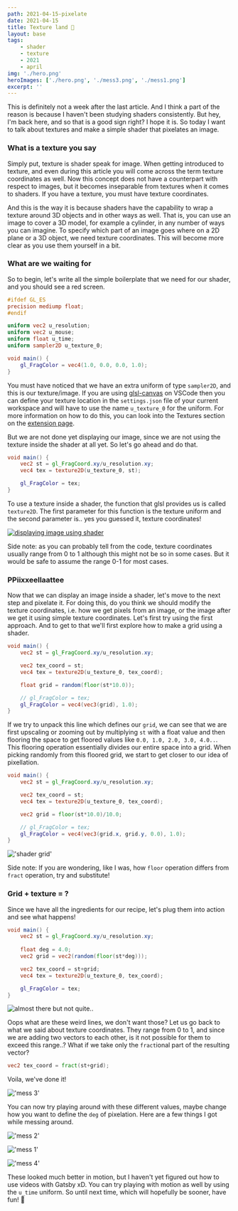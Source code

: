 ```yaml
---
path: 2021-04-15-pixelate
date: 2021-04-15
title: Texture land 👾
layout: base
tags: 
    - shader 
    - texture 
    - 2021 
    - april
img: './hero.png'
heroImages: ['./hero.png', './mess3.png', './mess1.png']
excerpt: ''
---
```


This is definitely not a week after the last article. And I think a part of the reason is because I haven't been studying shaders consistently. But hey, I'm back here, and so that is a good sign right? I hope it is. So today I want to talk about textures and make a simple shader that pixelates an image. 

### What is a texture you say

Simply put, texture is shader speak for image. When getting introduced to texture, and even during this article you will come across the term texture coordinates as well. Now this concept does not have a counterpart with respect to images, but it becomes inseparable from textures when it comes to shaders. If you have a texture, you must have texture coordinates. 

And this is the way it is because shaders have the capability to wrap a texture around 3D objects and in other ways as well. That is, you can use an image to cover a 3D model, for example a cylinder, in any number of ways you can imagine. To specify which part of an image goes where on a 2D plane or a 3D object, we need texture coordinates. This will become more clear as you use them yourself in a bit. 

### What are we waiting for

So to begin, let's write all the simple boilerplate that we need for our shader, and you should see a red screen. 

```glsl
#ifdef GL_ES
precision mediump float;
#endif

uniform vec2 u_resolution;
uniform vec2 u_mouse;
uniform float u_time;
uniform sampler2D u_texture_0;

void main() {
    gl_FragColor = vec4(1.0, 0.0, 0.0, 1.0);
}
```

You must have noticed that we have an extra uniform of type `sampler2D`, and this is our texture/image. If you are using [glsl-canvas](https://marketplace.visualstudio.com/items?itemName=circledev.glsl-canvas) on VSCode then you can define your texture location in the `settings.json` file of your current workspace and will have to use the name `u_texture_0` for the uniform. For more information on how to do this, you can look into the Textures section on the [extension page](https://marketplace.visualstudio.com/items?itemName=circledev.glsl-canvas). 

But we are not done yet displaying our image, since we are not using the texture inside the shader at all yet. So let's go ahead and do that. 

```glsl
void main() {
    vec2 st = gl_FragCoord.xy/u_resolution.xy;
    vec4 tex = texture2D(u_texture_0, st);

    gl_FragColor = tex;
}
```

To use a texture inside a shader, the function that glsl provides us is called `texture2D`. The first parameter for this function is the texture uniform and the second parameter is.. yes you guessed it, texture coordinates! 

[![displaying image using shader](./post2-1.png "Photo by Geoffroy Hauwen on Unsplash")](https://unsplash.com/@geoffroyh?utm_source=unsplash&utm_medium=referral&utm_content=creditCopyText)

Side note: as you can probably tell from the code, texture coordinates usually range from 0 to 1 although this might not be so in some cases. But it would be safe to assume the range 0-1 for most cases. 

### PPiixxeellaattee

Now that we can display an image inside a shader, let's move to the next step and pixelate it. For doing this, do you think we should modify the texture coordinates, i.e. how we get pixels from an image, or the image after we get it using simple texture coordinates. Let's first try using the first approach.
And to get to that we'll first explore how to make a grid using a shader.

```glsl
void main() {
    vec2 st = gl_FragCoord.xy/u_resolution.xy;

    vec2 tex_coord = st;
    vec4 tex = texture2D(u_texture_0, tex_coord);

    float grid = random(floor(st*10.0));

    // gl_FragColor = tex;
    gl_FragColor = vec4(vec3(grid), 1.0);
}
```

If we try to unpack this line which defines our `grid`, we can see that we are first upscaling or zooming out by multiplying `st` with a float value and then flooring the space to get floored values like `0.0, 1.0, 2.0, 3.0, 4.0..`. This flooring operation essentially divides our entire space into a grid. When picking randomly from this floored grid, we start to get closer to our idea of pixellation.

```glsl
void main() {
    vec2 st = gl_FragCoord.xy/u_resolution.xy;

    vec2 tex_coord = st;
    vec4 tex = texture2D(u_texture_0, tex_coord);

    vec2 grid = floor(st*10.0)/10.0;

    // gl_FragColor = tex;
    gl_FragColor = vec4(vec3(grid.x, grid.y, 0.0), 1.0);
}
```
!['shader grid'](./post2-2.png)

Side note: If you are wondering, like I was, how `floor` operation differs from `fract` operation, try and substitute! 

### Grid + texture = ?

Since we have all the ingredients for our recipe, let's plug them into action and see what happens!

```glsl
void main() {
    vec2 st = gl_FragCoord.xy/u_resolution.xy;
    
    float deg = 4.0;
    vec2 grid = vec2(random(floor(st*deg)));

    vec2 tex_coord = st+grid;
    vec4 tex = texture2D(u_texture_0, tex_coord);

    gl_FragColor = tex;
}
```

![almost there but not quite..](./post2-3.png)

Oops what are these weird lines, we don't want those? Let us go back to what we said about texture coordinates. They range from 0 to 1, and since we are adding two vectors to each other, is it not possible for them to exceed this range..? What if we take only the `fract`ional part of the resulting vector?

```glsl
vec2 tex_coord = fract(st+grid);
```

Voila, we've done it! 

!['mess 3'](./mess3.png)

You can now try playing around with these different values, maybe change how you want to define the `deg` of pixelation. 
Here are a few things I got while messing around.

!['mess 2'](./mess2.png)

!['mess 1'](./mess1.png)

!['mess 4'](./hero.png)

These looked much better in motion, but I haven't yet figured out how to use videos with Gatsby xD. You can try playing with motion as well by using the `u_time` uniform.
So until next time, which will hopefully be sooner, have fun! 💃